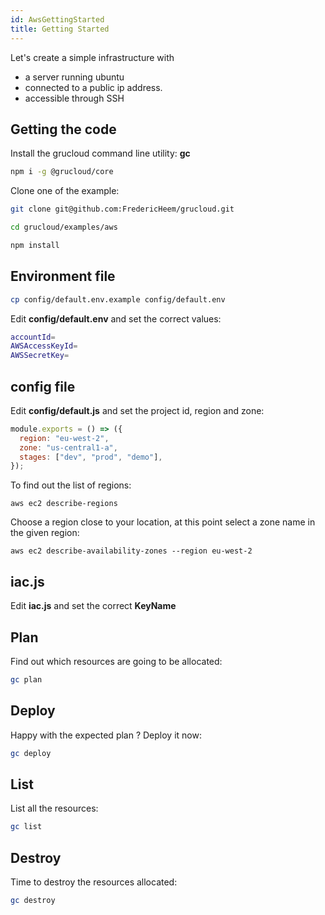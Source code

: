 ```yaml
---
id: AwsGettingStarted
title: Getting Started
---
```


Let's create a simple infrastructure with

- a server running ubuntu
- connected to a public ip address.
- accessible through SSH

## Getting the code

Install the grucloud command line utility: **gc**

```bash
npm i -g @grucloud/core
```

Clone one of the example:

```bash
git clone git@github.com:FredericHeem/grucloud.git
```

```bash
cd grucloud/examples/aws
```

```bash
npm install
```

## Environment file

```sh
cp config/default.env.example config/default.env
```

Edit **config/default.env** and set the correct values:

```sh
accountId=
AWSAccessKeyId=
AWSSecretKey=
```

## config file

Edit **config/default.js** and set the project id, region and zone:

```js
module.exports = () => ({
  region: "eu-west-2",
  zone: "us-central1-a",
  stages: ["dev", "prod", "demo"],
});
```

To find out the list of regions:

```
aws ec2 describe-regions
```

Choose a region close to your location, at this point select a zone name in the given region:

```
aws ec2 describe-availability-zones --region eu-west-2
```

## iac.js

Edit **iac.js** and set the correct **KeyName**

## Plan

Find out which resources are going to be allocated:

```bash
gc plan
```

## Deploy

Happy with the expected plan ? Deploy it now:

```bash
gc deploy
```

## List

List all the resources:

```bash
gc list
```

## Destroy

Time to destroy the resources allocated:

```bash
gc destroy
```
